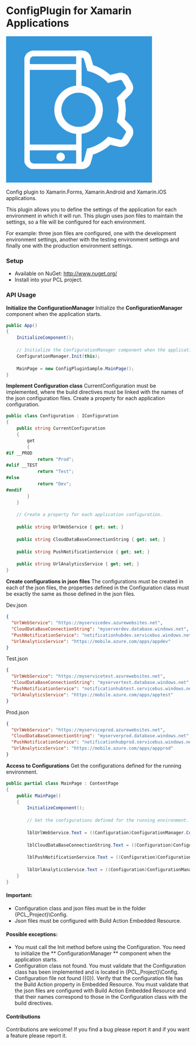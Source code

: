 # ConfigPlugin for Xamarin Applications

![ConfigPlugin Logo](https://raw.githubusercontent.com/AgustinBonilla/ConfigPlugin/master/art/icon.png)

Config plugin to Xamarin.Forms, Xamarin.Android and Xamarin.iOS applications.

This plugin allows you to define the settings of the application for each environment in which it will run. This plugin uses json files to maintain the settings, so a file will be configured for each environment.

For example: three json files are configured, one with the development environment settings, another with the testing environment settings and finally one with the production environment settings.

### Setup
* Available on NuGet: http://www.nuget.org/
* Install into your PCL project.


### API Usage

**Initialize the ConfigurationManager**
Initialize the **ConfigurationManager** component when the application starts.
```csharp
public App()
{
    InitializeComponent();

    // Initialize the ConfigurationManager component when the application starts.
    ConfigurationManager.Init(this);

    MainPage = new ConfigPluginSample.MainPage();
}
```

**Implement Configuration class**
CurrentConfiguration must be implemented, where the build directives must be linked with the names of the json configuration files.
Create a property for each application configuration.
```csharp
public class Configuration : IConfiguration
{
    public string CurrentConfiguration
    {
        get
        {
#if __PROD
            return "Prod";
#elif __TEST
            return "Test";
#else
            return "Dev";
#endif
        }
    }

    // Create a property for each application configuration.

    public string UrlWebService { get; set; }

    public string CloudDataBaseConnectionString { get; set; }

    public string PushNotificationService { get; set; }

    public string UrlAnalyticsService { get; set; }
}
```

**Create configurations in json files**
The configurations must be created in each of the json files, the properties defined in the Configuration class must be exactly the same as those defined in the json files.

Dev.json
```json
{
  "UrlWebService": "https://myservicedev.azurewebsites.net",
  "CloudDataBaseConnectionString": "myserverdev.database.windows.net",
  "PushNotificationService": "notificationhubdev.servicebus.windows.net",
  "UrlAnalyticsService": "https://mobile.azure.com/apps/appdev"
}
```

Test.json
```json
{
  "UrlWebService": "https://myservicetest.azurewebsites.net",
  "CloudDataBaseConnectionString": "myservertest.database.windows.net",
  "PushNotificationService": "notificationhubtest.servicebus.windows.net",
  "UrlAnalyticsService": "https://mobile.azure.com/apps/apptest"
}
```

Prod.json
```json
{
  "UrlWebService": "https://myserviceprod.azurewebsites.net",
  "CloudDataBaseConnectionString": "myserverprod.database.windows.net",
  "PushNotificationService": "notificationhubprod.servicebus.windows.net",
  "UrlAnalyticsService": "https://mobile.azure.com/apps/appprod"
}
```

**Access to Configurations**
Get the configurations defined for the running environment.
```csharp
public partial class MainPage : ContentPage
{
    public MainPage()
    {
        InitializeComponent();

        // Get the configurations defined for the running environment.

        lblUrlWebService.Text = ((Configuration)ConfigurationManager.Configuration).UrlWebService;

        lblCloudDataBaseConnectionString.Text = ((Configuration)ConfigurationManager.Configuration).CloudDataBaseConnectionString;

        lblPushNotificationService.Text = ((Configuration)ConfigurationManager.Configuration).PushNotificationService;

        lblUrlAnalyticsService.Text = ((Configuration)ConfigurationManager.Configuration).UrlAnalyticsService;
    }
}
```

#### Important:
* Configuration class and json files must be in the folder {PCL_Project}\Config\.
* Json files must be configured with Build Action Embedded Resource.

#### Possible exceptions:
* You must call the Init method before using the Configuration. You need to initialize the ** ConfigurationManager ** component when the application starts.
* Configuration class not found. You must validate that the Configuration class has been implemented and is located in {PCL_Project}\Config\.
* Configuration file not found ({0}). Verify that the configuration file has the Build Action property in Embedded Resource. You must validate that the json files are configured with Build Action Embedded Resource and that their names correspond to those in the Configuration class with the build directives.

#### Contributions
Contributions are welcome! If you find a bug please report it and if you want a feature please report it.

